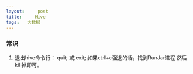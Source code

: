 ```yaml
---
layout:     post
title:     Hive
tags:   大数据
---
```

### 常识
1. 退出hive命令行： quit; 或 exit; 如果ctrl+c强退的话，找到RunJar进程 然后kill掉即可。
